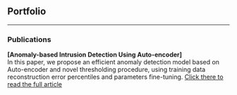 ## Portfolio

---

### Publications

<b>[Anomaly-based Intrusion Detection Using
Auto-encoder]</b>
<br> In this paper, we propose an efficient anomaly detection model based on Auto-encoder
and novel thresholding procedure, using training data reconstruction error percentiles and parameters fine-tuning.
<a href="https://ieeexplore.ieee.org/stamp/stamp.jsp?arnumber=8903799/">Click there to read the full article</a>




